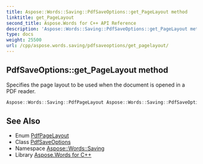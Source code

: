 ```yaml
---
title: Aspose::Words::Saving::PdfSaveOptions::get_PageLayout method
linktitle: get_PageLayout
second_title: Aspose.Words for C++ API Reference
description: 'Aspose::Words::Saving::PdfSaveOptions::get_PageLayout method. Specifies the page layout to be used when the document is opened in a PDF reader in C++.'
type: docs
weight: 25500
url: /cpp/aspose.words.saving/pdfsaveoptions/get_pagelayout/
---
```

## PdfSaveOptions::get_PageLayout method


Specifies the page layout to be used when the document is opened in a PDF reader.

```cpp
Aspose::Words::Saving::PdfPageLayout Aspose::Words::Saving::PdfSaveOptions::get_PageLayout() const
```

## See Also

* Enum [PdfPageLayout](../../pdfpagelayout/)
* Class [PdfSaveOptions](../)
* Namespace [Aspose::Words::Saving](../../)
* Library [Aspose.Words for C++](../../../)
